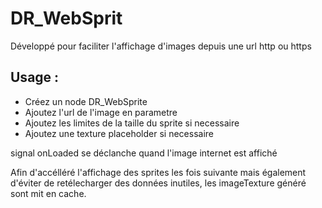 # DR_WebSprit 
Développé pour faciliter l'affichage d'images depuis une url http ou https

## Usage :
- Créez un node DR_WebSprite
- Ajoutez l'url de l'image en parametre
- Ajoutez les limites de la taille du sprite si necessaire
- Ajoutez une texture placeholder si necessaire

signal onLoaded se déclanche quand l'image internet est affiché

Afin d'accélléré l'affichage des sprites les fois suivante mais également d'éviter de retélecharger des données inutiles, les imageTexture
généré sont mit en cache.
